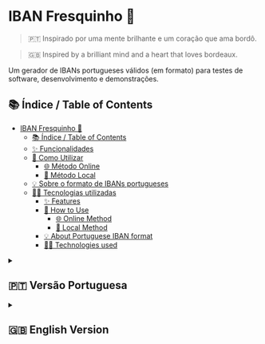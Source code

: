 # IBAN Fresquinho 🏦

> 🇵🇹 Inspirado por uma mente brilhante e um coração que ama bordô.

> 🇬🇧 Inspired by a brilliant mind and a heart that loves bordeaux.

Um gerador de IBANs portugueses válidos (em formato) para testes de software, desenvolvimento e demonstrações.

## 📚 Índice / Table of Contents

- [IBAN Fresquinho 🏦](#iban-fresquinho-)
  - [📚 Índice / Table of Contents](#-índice--table-of-contents)
  - [✨ Funcionalidades](#-funcionalidades)
  - [🚀 Como Utilizar](#-como-utilizar)
    - [🌐 Método Online](#-método-online)
    - [📍 Método Local](#-método-local)
  - [💡 Sobre o formato de IBANs portugueses](#-sobre-o-formato-de-ibans-portugueses)
  - [🧑‍💻 Tecnologias utilizadas](#-tecnologias-utilizadas)
    - [✨ Features](#-features)
    - [🚀 How to Use](#-how-to-use)
      - [🌐 Online Method](#-online-method)
      - [📍 Local Method](#-local-method)
    - [💡 About Portuguese IBAN format](#-about-portuguese-iban-format)
    - [🧑‍💻 Technologies used](#-technologies-used)


<details>
<summary><h2>🇵🇹 Versão Portuguesa</h2></summary>

Um gerador de IBANs portugueses válidos (em formato) para testes de software, desenvolvimento e demonstrações.


## ✨ Funcionalidades

- Gera IBANs portugueses aleatórios com formato válido
- Mostra o nome do banco correspondente ao código gerado
- Permite gerar múltiplos IBANs de uma vez (até 20)
- Cópia para a área de transferência com um clique
- Suporte para modo escuro automático
- Funciona offline como PWA (Progressive Web App)
- Interface simples e intuitiva


## 🚀 Como Utilizar

1. Abrir o `index.html` num navegador moderno.


### 🌐 Método Online

1. Acede à versão online em: [IBAN Fresquinho](https://andrenevesgomes.com/iban-fresquinho)

1. Clicar em **Gerar IBAN** ou gerar múltiplos conforme necessário.

1. Pode copiar o IBAN com um clique.

1. Funciona em dark mode e como aplicação PWA móvel.

### 📍 Método Local

1. Clona este repositório ou faz o download do código
2. Abre o ficheiro `index.html` num navegador moderno
3. Clica em **Gerar IBAN** para obteres um novo IBAN
4. Para múltiplos IBANs, expande a secção "Gerar múltiplos IBANs"
5. Introduz a quantidade desejada e clica em "Gerar Múltiplos"
6. Clica em "Copiar" para copiar o IBAN para a área de transferência

## 💡 Sobre o formato de IBANs portugueses

Os IBANs portugueses seguem a estrutura:
- PT + 2 dígitos de verificação
- 4 dígitos do código do banco
- 4 dígitos do código da agência
- 11 dígitos do número da conta
- 2 dígitos de controlo

## 🧑‍💻 Tecnologias utilizadas

- HTML5, CSS3 e JavaScript
- Tailwind CSS para estilos
- Web API para manipulação da área de transferência
- Manifesto PWA para instalação em dispositivos móveis

</details>

<details>
<summary><h2>🇬🇧 English Version</h2></summary>

A generator of valid-format Portuguese IBANs for software testing, development and demonstrations.


### ✨ Features

- Generates random Portuguese IBANs with valid format
- Shows the corresponding bank name
- Allows generating multiple IBANs at once (up to 20)
- Copy to clipboard with a single click
- Automatic dark mode support
- Works offline as a Progressive Web App (PWA)
- Simple and intuitive interface

### 🚀 How to Use

#### 🌐 Online Method

1. Access the online version at: [IBAN Fresquinho](https://andrenevesgomes.com/iban-fresquinho)
2. Click on **Generate IBAN** or generate multiple as needed
3. You can copy the IBAN with a click
4. Works in dark mode and as a mobile PWA application

#### 📍 Local Method

1. Clone this repository or download the code
2. Open the `index.html` file in a modern browser
3. Click on **Generate IBAN** to get a new IBAN
4. For multiple IBANs, expand the "Generate multiple IBANs" section
5. Enter the desired quantity and click on "Generate Multiple"
6. Click on "Copy" to copy the IBAN to the clipboard

### 💡 About Portuguese IBAN format

Portuguese IBANs follow this structure:
- PT + 2 check digits
- 4 digits for the bank code
- 4 digits for the branch code
- 11 digits for the account number
- 2 control digits

### 🧑‍💻 Technologies used

- HTML5, CSS3 and JavaScript
- Tailwind CSS for styling
- Web API for clipboard manipulation
- PWA manifest for mobile device installation

</details>